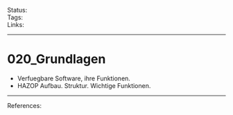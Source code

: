 Status: \
Tags: \
Links:

---

# 020_Grundlagen

- Verfuegbare Software, ihre Funktionen.
- HAZOP Aufbau. Struktur. Wichtige Funktionen.

---

References: 